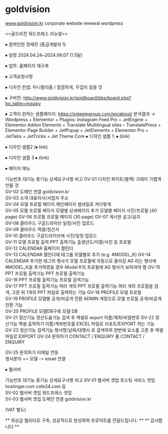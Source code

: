 # goldvision
www.goldvision.kr corporate website renewal wordpress


<<골드비전 워드프레스 리뉴얼>>

⦁	참여인원
정재민 (중급개발자 1)

⦁	일정
2024.04.24~2024.06.07 (1.5달)

⦁	업무: 홈페이지 재구축





⦁	고객요청사항

⦁	디자인 컨셉: 미니멀리즘 / 깔끔하게, 무겁지 않을 것

⦁	구버전: http://www.goldvision.kr/goldboard/bbs/board.php?bo_table=inquipy

⦁	고객이 원하는 샘플페이지:  https://esteemgroup.com/en/about/
분석결과 → Wordpress + Elementor + 
Plugins: Instagram Feed Pro + JetEngine + Elementor Addon Elements + Translate Multilingual sites – TranslatePress + Elementor Page Builder + JetPopup + JetElements + Elementor Pro + JetTabs + JetTricks + Jet Theme Core
⦁	디자인 샘플 1: ⦁	(link)
 
⦁	디자인 샘플2 (⦁	link)  


⦁	디자인 샘플 3 ⦁	(link)
 

⦁	페이지 메뉴

기능번호	대기능	중기능	상세요구사항	비고
GV-01	디자인	화이트/블랙/
크레이	가볍게 만들 것	
GV-02	도메인 연결	goldvision.kr		
GV-03	소개	대표이사/사업자 주소		
GV-04	모델 프로필 페이지	메인페이지	썸네일로 커다랗게	
GV-05	모델 프로필 페이지	모델별 상세페이지 추가	모델별 페이지
	사진/프로필
(40 page)
GV-06	프로필	프로필 페이지		(30 page)
GV-07	게시판	공고/공지		
GV-08	클라우드	구글드라이브	일정/사진 업로드	
GV-09	클라우드	엑셀/정산서		
GV-10	클라우드	구글드라이브에 사진/일정 업로드		
GV-11	모델 프로필 출력	PPT 출력기능	출생년도/이름/사진 등 프로필	
GV-12	CALENDAR	홈페이지 캘린더		
GV-13	CALENDAR	캘린더에 태그를 모델별로 추가 	(e.g. #MODEL_K)	
GV-14	CALENDAR	추가한 태그의 행사가 모델 프로필에 자동으로 올라감	AG 라는 행사에 #MODEL_K을 추가하였을 경우 
Model K의 프로필에 AG 행사가 보여져야 함	
GV-15	PPT 프로필 출력기능	PPT 프로필 출력기능		
GV-16	PPT 프로필 출력기능	프로필 검색기능		
GV-17	PPT 프로필 출력기능	여러 개의 PPT 프로필 출력기능	여러 개의 프로필을 검색, 고른 뒤 1개의 PPT 파일로 출력하는 기능	
GV-18	PROFILE	모델 프로필		
GV-19	PROFILE	모델별 공개/비공개 전환	ADMIN 계정으로 모델 프로필
공개/비공개 전환 기능	
GV-20	PROFILE	모델DB구축	모델 DB	
GV-21	정산기능	정산도움기능	검색 후 엑셀로 export
	이름/계좌/비밀번호
GV-22	정산기능	엑셀 출력하기	이름/계좌번호를 EXCEL 파일로 리포트/EXPORT 하는 기능	
GV-23	정산기능	검색기능	행사명/날짜/대행사 로 검색하여 한번에 요소를 고른 후 엑셀파일로 EXPORT	
GV-24	문의하기	CONTACT / ENQUIRY 폼	CONTACT / ENQUIRY
	
GV-25	문의하기	이메일 연동	
행사문의 => 모델 -> email 연결	

⦁	웹서버

기능번호	대기능	중기능	상세요구사항	비고
SV-01	웹서버 셋업	호스팅 서비스 셋업	hostinger.com
cafe24.com  등	
SV-02	웹서버 셋업	워드프레스 셋업		
SV-03	웹서버 셋업	도메인 연결	goldvision.kr	


(VAT 별도)


** 최상급 퀄리티로 구축, 성공적으로 완성하여 프로덕트를 전달드립니다. **
** 감사합니다 **

